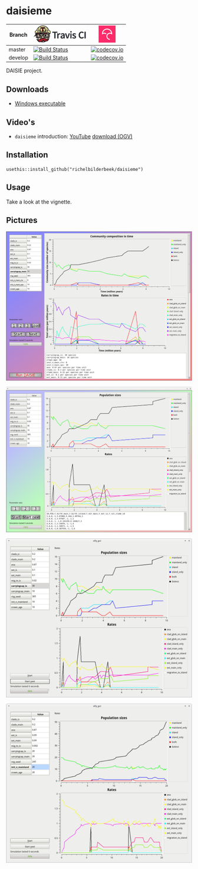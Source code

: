 # daisieme

Branch|[![Travis CI logo](pics/TravisCI.png)](https://travis-ci.org)|[![Codecov logo](pics/Codecov.png)](https://www.codecov.io)
---|---|---
master|[![Build Status](https://travis-ci.org/richelbilderbeek/daisieme.svg?branch=master)](https://travis-ci.org/richelbilderbeek/daisieme) | [![codecov.io](https://codecov.io/github/richelbilderbeek/daisieme/coverage.svg?branch=master)](https://codecov.io/github/richelbilderbeek/daisieme?branch=master)
develop|[![Build Status](https://travis-ci.org/richelbilderbeek/daisieme.svg?branch=develop)](https://travis-ci.org/richelbilderbeek/daisieme) | [![codecov.io](https://codecov.io/github/richelbilderbeek/daisieme/coverage.svg?branch=develop)](https://codecov.io/github/richelbilderbeek/daisieme?branch=develop)

DAISIE project.

## Downloads

 * [Windows executable](http://richelbilderbeek.nl/daisieme_exe.zip)

## Video's

 * `daisieme` introduction: [YouTube](https://youtu.be/TYWVCDtduZ8) [download (OGV)](http://richelbilderbeek.nl/daisieme.ogv)

## Installation

```
usethis::install_github("richelbilderbeek/daisieme")
```

## Usage

Take a look at the vignette.

## Pictures

![](pics/elly_gui_4.png)

![](pics/elly_gui_3.png)

![](pics/elly_gui_2.png)

![](pics/elly_gui_1.png)
